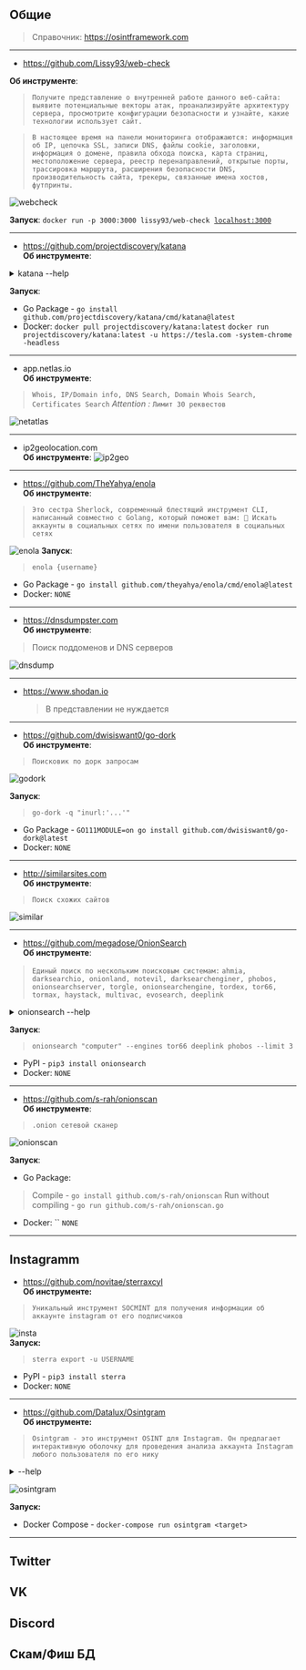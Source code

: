 ## Общие

> Справочник: https://osintframework.com

---

* https://github.com/Lissy93/web-check

__Об инструменте__:
> `Получите представление о внутренней работе данного веб-сайта: выявите потенциальные векторы атак, проанализируйте архитектуру сервера, просмотрите конфигурации безопасности и узнайте, какие технологии использует сайт.`

> `В настоящее время на панели мониторинга отображаются: информация об IP, цепочка SSL, записи DNS, файлы cookie, заголовки, информация о домене, правила обхода поиска, карта страниц, местоположение сервера, реестр перенаправлений, открытые порты, трассировка маршрута, расширения безопасности DNS, производительность сайта, трекеры, связанные имена хостов, футпринты.`

![webcheck](https://github.com/Apanazar/osintools.github.io/blob/main/img/webcheck.png)

__Запуск__: 
`docker run -p 3000:3000 lissy93/web-check` 
[`localhost:3000`](http://localhost:3000/)

---

* https://github.com/projectdiscovery/katana  
__Об инструменте__:
<details><summary>   katana --help</summary>

   Katana is a fast crawler focused on execution in automation
pipelines offering both headless and non-headless crawling.

Usage:
  ./katana [flags]

Flags:
INPUT:
   -u, -list string[]  target url / list to crawl
   -resume string      resume scan using resume.cfg

CONFIGURATION:
   -r, -resolvers string[]       list of custom resolver (file or comma separated)
   -d, -depth int                maximum depth to crawl (default 3)
   -jc, -js-crawl                enable endpoint parsing / crawling in javascript file
   -jsl, -jsluice                enable jsluice parsing in javascript file (memory intensive)
   -ct, -crawl-duration value    maximum duration to crawl the target for (s, m, h, d) (default s)
   -kf, -known-files string      enable crawling of known files (all,robotstxt,sitemapxml), a minimum depth of 3 is required to ensure all known files are properly crawled.
   -mrs, -max-response-size int  maximum response size to read (default 9223372036854775807)
   -timeout int                  time to wait for request in seconds (default 10)
   -aff, -automatic-form-fill    enable automatic form filling (experimental)
   -fx, -form-extraction         extract form, input, textarea & select elements in jsonl output
   -retry int                    number of times to retry the request (default 1)
   -proxy string                 http/socks5 proxy to use
   -H, -headers string[]         custom header/cookie to include in all http request in header:value format (file)
   -config string                path to the katana configuration file
   -fc, -form-config string      path to custom form configuration file
   -flc, -field-config string    path to custom field configuration file
   -s, -strategy string          Visit strategy (depth-first, breadth-first) (default "depth-first")
   -iqp, -ignore-query-params    Ignore crawling same path with different query-param values
   -tlsi, -tls-impersonate       enable experimental client hello (ja3) tls randomization
   -dr, -disable-redirects       disable following redirects (default false)

DEBUG:
   -health-check, -hc        run diagnostic check up
   -elog, -error-log string  file to write sent requests error log

HEADLESS:
   -hl, -headless                    enable headless hybrid crawling (experimental)
   -sc, -system-chrome               use local installed chrome browser instead of katana installed
   -sb, -show-browser                show the browser on the screen with headless mode
   -ho, -headless-options string[]   start headless chrome with additional options
   -nos, -no-sandbox                 start headless chrome in --no-sandbox mode
   -cdd, -chrome-data-dir string     path to store chrome browser data
   -scp, -system-chrome-path string  use specified chrome browser for headless crawling
   -noi, -no-incognito               start headless chrome without incognito mode
   -cwu, -chrome-ws-url string       use chrome browser instance launched elsewhere with the debugger listening at this URL
   -xhr, -xhr-extraction             extract xhr request url,method in jsonl output

SCOPE:
   -cs, -crawl-scope string[]       in scope url regex to be followed by crawler
   -cos, -crawl-out-scope string[]  out of scope url regex to be excluded by crawler
   -fs, -field-scope string         pre-defined scope field (dn,rdn,fqdn) or custom regex (e.g., '(company-staging.io|company.com)') (default "rdn")
   -ns, -no-scope                   disables host based default scope
   -do, -display-out-scope          display external endpoint from scoped crawling

FILTER:
   -mr, -match-regex string[]       regex or list of regex to match on output url (cli, file)
   -fr, -filter-regex string[]      regex or list of regex to filter on output url (cli, file)
   -f, -field string                field to display in output (url,path,fqdn,rdn,rurl,qurl,qpath,file,ufile,key,value,kv,dir,udir)
   -sf, -store-field string         field to store in per-host output (url,path,fqdn,rdn,rurl,qurl,qpath,file,ufile,key,value,kv,dir,udir)
   -em, -extension-match string[]   match output for given extension (eg, -em php,html,js)
   -ef, -extension-filter string[]  filter output for given extension (eg, -ef png,css)
   -mdc, -match-condition string    match response with dsl based condition
   -fdc, -filter-condition string   filter response with dsl based condition

RATE-LIMIT:
   -c, -concurrency int          number of concurrent fetchers to use (default 10)
   -p, -parallelism int          number of concurrent inputs to process (default 10)
   -rd, -delay int               request delay between each request in seconds
   -rl, -rate-limit int          maximum requests to send per second (default 150)
   -rlm, -rate-limit-minute int  maximum number of requests to send per minute

UPDATE:
   -up, -update                 update katana to latest version
   -duc, -disable-update-check  disable automatic katana update check

OUTPUT:
   -o, -output string                file to write output to
   -sr, -store-response              store http requests/responses
   -srd, -store-response-dir string  store http requests/responses to custom directory
   -or, -omit-raw                    omit raw requests/responses from jsonl output
   -ob, -omit-body                   omit response body from jsonl output
   -j, -jsonl                        write output in jsonl format
   -nc, -no-color                    disable output content coloring (ANSI escape codes)
   -silent                           display output only
   -v, -verbose                      display verbose output
   -debug                            display debug output
   -version                          display project version

</details>

__Запуск__:
* Go Package - `go install github.com/projectdiscovery/katana/cmd/katana@latest`
* Docker:
`docker pull projectdiscovery/katana:latest`
`docker run projectdiscovery/katana:latest -u https://tesla.com -system-chrome -headless`

---
* app.netlas.io  
__Об инструменте__:
> `Whois, IP/Domain info, DNS Search, Domain Whois Search, Certificates Search`
>_Attention :_ `Лимит 30 реквестов `

![netatlas](https://github.com/Apanazar/osintools.github.io/blob/main/img/netlas.png)

---


* ip2geolocation.com  
__Об инструменте__:
![ip2geo](https://github.com/Apanazar/osintools.github.io/blob/main/img/ip2geo.png)

---

* https://github.com/TheYahya/enola  
__Об инструменте__:
> `Это сестра Sherlock, современный блестящий инструмент CLI, написанный совместно с Golang, который поможет вам: 🔎 Искать аккаунты в социальных сетях по имени пользователя в социальных сетях`

![enola](https://github.com/Apanazar/osintools.github.io/blob/main/img/enola.png)
__Запуск__:
>`enola {username}`
* Go Package - `go install github.com/theyahya/enola/cmd/enola@latest`
* Docker:
`NONE`

---

* https://dnsdumpster.com  
__Об инструменте__:
> Поиск поддоменов и DNS серверов

![dnsdump](https://github.com/Apanazar/osintools.github.io/blob/main/img/dnsdump.png)

---

* https://www.shodan.io
  > В представлении не нуждается

---

* https://github.com/dwisiswant0/go-dork  
__Об инструменте__:
> `Поисковик по дорк запросам`

![godork](https://github.com/Apanazar/osintools.github.io/blob/main/img/godork.png)

__Запуск__:
> `go-dork -q "inurl:'...'"`
* Go Package - `GO111MODULE=on go install github.com/dwisiswant0/go-dork@latest`
* Docker:
`NONE`

---

* http://similarsites.com  
__Об инструменте__:
> `Поиск схожих сайтов`

![similar](https://github.com/Apanazar/osintools.github.io/blob/main/img/similar.png)

---

* https://github.com/megadose/OnionSearch  
__Об инструменте__:
> `Единый поиск по нескольким поисковым системам:`
> `ahmia, darksearchio, onionland, notevil, darksearchenginer, phobos, onionsearchserver, torgle, onionsearchengine, tordex, tor66, tormax, haystack, multivac, evosearch, deeplink`

<details><summary>onionsearch --help</summary>
usage: onionsearch [-h] [--proxy PROXY] [--output OUTPUT]
                  [--continuous_write CONTINUOUS_WRITE] [--limit LIMIT]
                  [--engines [ENGINES [ENGINES ...]]]
                  [--exclude [EXCLUDE [EXCLUDE ...]]]
                  [--fields [FIELDS [FIELDS ...]]]
                  [--field_delimiter FIELD_DELIMITER] [--mp_units MP_UNITS]
                  search

positional arguments:
  search                The search string or phrase

optional arguments:
  -h, --help            show this help message and exit
  --proxy PROXY         Set Tor proxy (default: 127.0.0.1:9050)
  --output OUTPUT       Output File (default: output_$SEARCH_$DATE.txt), where $SEARCH is replaced by the first chars of the search string and $DATE is replaced by the datetime
  --continuous_write CONTINUOUS_WRITE
                        Write progressively to output file (default: False)
  --limit LIMIT         Set a max number of pages per engine to load
  --engines [ENGINES [ENGINES ...]]
                        Engines to request (default: full list)
  --exclude [EXCLUDE [EXCLUDE ...]]
                        Engines to exclude (default: none)
  --fields [FIELDS [FIELDS ...]]
                        Fields to output to csv file (default: engine name link), available fields are shown below
  --field_delimiter FIELD_DELIMITER
                        Delimiter for the CSV fields
  --mp_units MP_UNITS   Number of processing units (default: core number minus 1)
</details>

__Запуск__:
> `onionsearch "computer" --engines tor66 deeplink phobos --limit 3`
* PyPI - `pip3 install onionsearch`
* Docker:
`NONE`

---

* https://github.com/s-rah/onionscan  
__Об инструменте__:
> `.onion сетевой сканер`

![onionscan](https://github.com/Apanazar/osintools.github.io/blob/main/img/onionscan.png)

__Запуск__:
* Go Package:
>Compile - `go install github.com/s-rah/onionscan`
>Run without compiling - `go run github.com/s-rah/onionscan.go`
* Docker: ``
`NONE`

---

## Instagramm

* https://github.com/novitae/sterraxcyl  
__Об инструменте:__
> `Уникальный инструмент SOCMINT для получения информации об аккаунте instagram от его подписчиков`

![insta](https://github.com/Apanazar/osintools.github.io/blob/main/img/insta.png)  
__Запуск:__
> `sterra export -u USERNAME`
* PyPI - `pip3 install sterra`
* Docker:
`NONE`

---

* https://github.com/Datalux/Osintgram  
__Об инструменте:__
> `Osintgram - это инструмент OSINT для Instagram. Он предлагает интерактивную оболочку для проведения анализа аккаунта Instagram любого пользователя по его нику`

<details>
<summary> --help</summary>

- addrs           Get all registered addressed by target photos
- captions        Get user's photos captions
- comments        Get total comments of target's posts
- followers       Get target followers
- followings      Get users followed by target
- fwersemail      Get email of target followers
- fwingsemail     Get email of users followed by target
- fwersnumber     Get phone number of target followers
- fwingsnumber    Get phone number of users followed by target
- hashtags        Get hashtags used by target
- info            Get target info
- likes           Get total likes of target's posts
- mediatype       Get user's posts type (photo or video)
- photodes        Get description of target's photos
- photos          Download user's photos in output folder
- propic          Download user's profile picture
- stories         Download user's stories  
- tagged          Get list of users tagged by target
- wcommented      Get a list of user who commented target's photos
- wtagged         Get a list of user who tagged target
</details>

![osintgram](https://github.com/Apanazar/osintools.github.io/blob/main/img/osintgram.png)

__Запуск:__
* Docker Compose - `docker-compose run osintgram <target>`

---

## Twitter

## VK

## Discord

## Скам/Фиш БД

